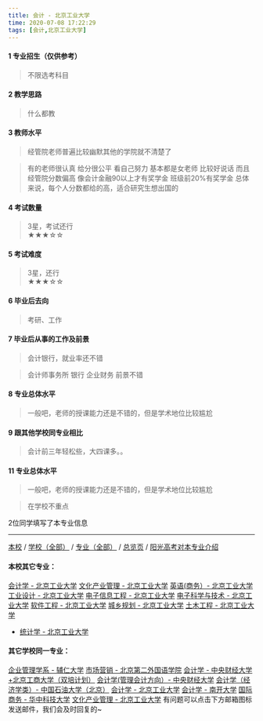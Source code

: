 ```yaml
---
title: 会计 - 北京工业大学
time: 2020-07-08 17:22:29
tags: [会计,北京工业大学]
---
```

#### 1 专业招生（仅供参考）  
> 不限选考科目 



#### 2 教学思路  
> 什么都教



#### 3 教师水平
> 经管院老师普遍比较幽默其他的学院就不清楚了    
    
> 有的老师很认真 给分很公平 看自己努力 基本都是女老师 比较好说话 而且经管院分数偏高 像会计金融90以上才有奖学金 班级前20%有奖学金 总体来说，每个人分数都给的高，适合研究生想出国的


#### 4 考试数量  
> 3星，考试还行   
★★★☆☆

#### 5 考试难度  
> 3星，还行   
★★★☆☆

#### 6 毕业后去向  
> 考研、工作

#### 7 毕业后从事的工作及前景  
> 会计银行，就业率还不错    
    
> 会计师事务所 银行 企业财务 前景不错

#### 8 专业总体水平 
> 一般吧，老师的授课能力还是不错的，但是学术地位比较尴尬


####  9 跟其他学校同专业相比 
> 会计前三年轻松些，大四课多。。



#### 11 专业总体水平 
> 一般吧，老师的授课能力还是不错的，但是学术地位比较尴尬    
   
> 在学校不重点



 2位同学填写了本专业信息
***
[本校](https://univgo.github.io/2020/07/08/北京工业大学) / [学校（全部）](https://univgo.github.io/2020/07/09/学校汇总页) / [专业（全部）](https://univgo.github.io/2020/07/09/专业汇总页) / [总览页](https://univgo.github.io/2020/07/09/总览) / [阳光高考对本专业介绍](http://gaokao.chsi.com.cn/sch/zyk/view.do?schId=73394534&specId=73385284)
#### 本校其它专业：
[会计学 - 北京工业大学](https://univgo.github.io/2020/07/08/会计%20-%20北京工业大学)
[文化产业管理 - 北京工业大学](https://univgo.github.io/2020/07/08/文化产业管理%20-%20北京工业大学)
[英语(商务）- 北京工业大学](https://univgo.github.io/2020/07/08/英语（商务）-%20北京工业大学)
[工业设计 - 北京工业大学](https://univgo.github.io/2020/07/08/工业设计%20-%20北京工业大学)
[电子信息工程 - 北京工业大学](https://univgo.github.io/2020/07/08/电子信息工程%20-%20北京工业大学)
[电子科学与技术 - 北京工业大学](https://univgo.github.io/2020/07/08/电子科学与技术%20-%20北京工业大学)
[软件工程 - 北京工业大学](https://univgo.github.io/2020/07/08/软件工程%20-%20北京工业大学)
[城乡规划 - 北京工业大学](https://univgo.github.io/2020/07/08/城乡规划%20-%20北京工业大学)
[土木工程 - 北京工业大学](https://univgo.github.io/2020/07/08/土木工程%20-%20北京工业大学)
- [统计学 - 北京工业大学](https://univgo.github.io/2020/07/08/统计%20-%20北京工业大学)
#### 其它学校同一专业：
[企业管理学系 - 辅仁大学](https://univgo.github.io/2020/07/08/企业管理学系%20-%20辅仁大学)
[市场营销 - 北京第二外国语学院](https://univgo.github.io/2020/07/08/市场营销%20-%20北京第二外国语学院)
[会计学 - 中央财经大学+北京工商大学（双培计划）](https://univgo.github.io/2020/07/08/会计学%20-%20中央财经大学+北京工商大学（双培计划）)
[会计学(管理会计方向）- 中央财经大学](https://univgo.github.io/2020/07/08/会计学(管理会计方向)%20-%20中央财经大学)
[会计学（经济学类）- 中国石油大学（北京）](https://univgo.github.io/2020/07/08/会计学（经济学类）-%20%20中国石油大学（北京）)
[会计学 - 北京工业大学](https://univgo.github.io/2020/07/08/会计%20-%20北京工业大学)
[会计学 - 南开大学](https://univgo.github.io/2020/07/08/会计学%20-%20南开大学)
[国际商务 - 华中科技大学](https://univgo.github.io/2020/07/08/国际商务%20-%20华中科技大学)
[文化产业管理 - 北京工业大学](https://univgo.github.io/2020/07/08/文化产业管理%20-%20北京工业大学)
有问题可以点击下方邮箱图标发送邮件，我们会及时回复的~